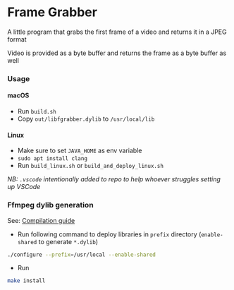 # Frame Grabber

A little program that grabs the first frame of a video and returns it in a JPEG format

Video is provided as a byte buffer and returns the frame as a byte buffer as well

### Usage
#### macOS
- Run `build.sh`
- Copy `out/libfgrabber.dylib` to `/usr/local/lib`

#### Linux
- Make sure to set `JAVA_HOME` as env variable
- `sudo apt install clang`
- Run `build_linux.sh` or `build_and_deploy_linux.sh`

*NB: `.vscode` intentionally added to repo to help whoever struggles setting up VSCode*

### Ffmpeg dylib generation
See: [Compilation guide](https://trac.ffmpeg.org/wiki/CompilationGuide/Generic)
- Run following command to deploy libraries in `prefix` directory (`enable-shared` to generate `*.dylib`)
```bash
./configure --prefix=/usr/local --enable-shared
```
- Run 
```bash
make install

